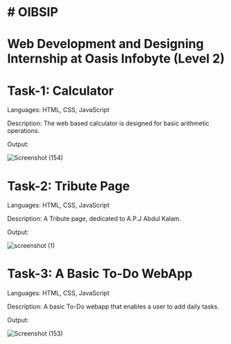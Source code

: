 # # OIBSIP
# Web Development and Designing Internship at Oasis Infobyte (Level 2)

# Task-1: Calculator
Languages: HTML, CSS, JavaScript

Description: The web based calculator is designed for basic arithmetic operations.

Output: 

![Screenshot (154)](https://user-images.githubusercontent.com/90818051/187023303-1814285e-51a3-475a-9bbb-937c2b833e8c.png)


# Task-2: Tribute Page
Languages: HTML, CSS, JavaScript

Description: A Tribute page, dedicated to A.P.J Abdul Kalam.

Output: 

![screenshot (1)](https://user-images.githubusercontent.com/90818051/187023332-96715e51-03a9-488b-b537-4448917609c3.png)


# Task-3: A Basic To-Do WebApp
Languages: HTML, CSS, JavaScript

Description: A basic To-Do webapp that enables a user to add daily tasks.

Output: 

![Screenshot (153)](https://user-images.githubusercontent.com/90818051/187023357-d8236ad3-8a05-44b3-abc1-99570f7c7c9d.png)
